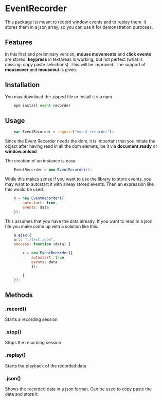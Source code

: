 # EventRecorder

This package ist meant to record window events and to replay them. It stores them in a json array, so you can use it for demonstration purposes.

## Features

In this first and preliminary version, **mouse movements** and **click events** are stored. 
**keypress** in textareas is working, but not perfect (what is missing: copy paste selections).
This will be improved. The support of **mouseover** and **mouseout** is given.

## Installation

You may download the zipped file or install it via npm 
 
```javascript
	npm install event-recorder
``` 



## Usage

```javascript
	var EventRecorder = require("event-recorder");
``` 

Since the Event Recorder needs the dom, it is important that you initate the object after having read in all the dom elemets, be it via **document.ready** or **window.onload**

The creation of an instance is easy

```javascript
	EventRecorder = new EventRecorder();
``` 

While this makes sense if you want to use the library to store events, you may want to autostart it with alreay stored events.
Then an expression like this would be used. 

```javascript
	x = new EventRecorder({
		autostart: true,
		events: data
	});
``` 

This assumes that you have the data already.
If you want to read in a json file you make come up with a solution like this:


```javascript
	$.ajax({
	url: "./test.json",
	success: function (data) {

		x = new EventRecorder({
			autostart: true,
			events: data
			});

		}
	});
``` 


## Methods
 

### .record()

Starts a recording session

### .stop()

Stops the recording session

### .replay()

Starts the playback of the recorded data

### .json()

Shows the recorded data in a json format. Can be used to copy paste the data and store it.

